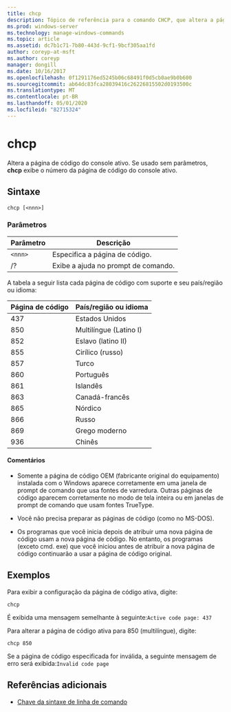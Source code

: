 ```yaml
---
title: chcp
description: Tópico de referência para o comando CHCP, que altera a página de código ativa do console.
ms.prod: windows-server
ms.technology: manage-windows-commands
ms.topic: article
ms.assetid: dc7b1c71-7b80-443d-9cf1-9bcf305aa1fd
author: coreyp-at-msft
ms.author: coreyp
manager: dongill
ms.date: 10/16/2017
ms.openlocfilehash: 0f1291176ed5245b06c68491f0d5cb0ae9b0b600
ms.sourcegitcommit: ab64dc83fca28039416c26226815502d0193500c
ms.translationtype: MT
ms.contentlocale: pt-BR
ms.lasthandoff: 05/01/2020
ms.locfileid: "82715324"
---
```

# <a name="chcp"></a>chcp

Altera a página de código do console ativo. Se usado sem parâmetros, **chcp** exibe o número da página de código do console ativo.

## <a name="syntax"></a>Sintaxe

```
chcp [<nnn>]
```

### <a name="parameters"></a>Parâmetros

| Parâmetro | Descrição |
| --------- | ----------- |
| `<nnn>` | Especifica a página de código. |
| /? | Exibe a ajuda no prompt de comando. |

A tabela a seguir lista cada página de código com suporte e seu país/região ou idioma:

| Página de código | País/região ou idioma |
| --------- | -------------------------- |
| 437 | Estados Unidos |
| 850 | Multilíngue (Latino I) |
| 852 | Eslavo (latino II) |
| 855 | Cirílico (russo) |
| 857 | Turco |
| 860 | Português |
| 861 | Islandês |
| 863 | Canadá-francês |
| 865 | Nórdico |
| 866 | Russo |
| 869 | Grego moderno |
| 936 | Chinês |

#### <a name="remarks"></a>Comentários

- Somente a página de código OEM (fabricante original do equipamento) instalada com o Windows aparece corretamente em uma janela de prompt de comando que usa fontes de varredura. Outras páginas de código aparecem corretamente no modo de tela inteira ou em janelas de prompt de comando que usam fontes TrueType.

- Você não precisa preparar as páginas de código (como no MS-DOS).

- Os programas que você inicia depois de atribuir uma nova página de código usam a nova página de código. No entanto, os programas (exceto cmd. exe) que você iniciou antes de atribuir a nova página de código continuarão a usar a página de código original.

## <a name="examples"></a>Exemplos

Para exibir a configuração da página de código ativa, digite:

```
chcp
```

É exibida uma mensagem semelhante à seguinte:`Active code page: 437`

Para alterar a página de código ativa para 850 (multilíngue), digite:

```
chcp 850
```

Se a página de código especificada for inválida, a seguinte mensagem de erro será exibida:`Invalid code page`

## <a name="additional-references"></a>Referências adicionais

- [Chave da sintaxe de linha de comando](command-line-syntax-key.md)
